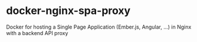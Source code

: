 # docker-nginx-spa-proxy
Docker for hosting a Single Page Application (Ember.js, Angular, ...) in Nginx with a backend API proxy

